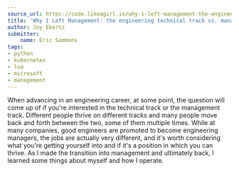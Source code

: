 ```yaml
---
source_url: https://code.likeagirl.io/why-i-left-management-the-engineering-technical-track-vs-management-track-abef5b1d914d
title: 'Why I Left Management: the engineering technical track vs. management track'
author: Joy Ebertz
submitter:
    name: Eric Sammons
tags:
- python
- kubernetes
- lua
- microsoft
- management
---
```


When advancing in an engineering career, at some point, the question will come up of if you're interested in the technical track or the management track. Different people thrive on different tracks and many people move back and forth between the two, some of them multiple times. While at many companies, good engineers are promoted to become engineering managers, the jobs are actually very different, and it's worth considering what you're getting yourself into and if it's a position in which you can thrive. As I made the transition into management and ultimately back, I learned some things about myself and how I operate.
